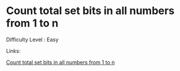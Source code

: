 # Count total set bits in all numbers from 1 to n

Difficulty Level : Easy

Links:

[Count total set bits in all numbers from 1 to n](https://www.geeksforgeeks.org/problems/power-of-2-1587115620/1)